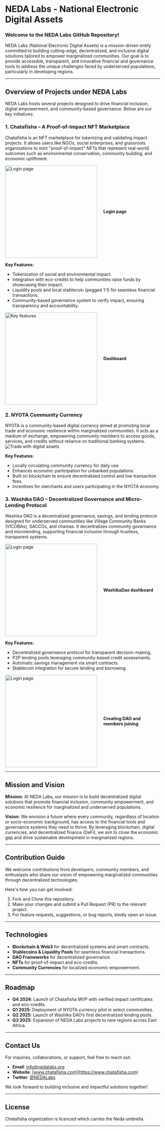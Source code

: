# NEDA Labs - National Electronic Digital Assets

### Welcome to the NEDA Labs GitHub Repository!

NEDA Labs (National Electronic Digital Assets) is a mission-driven entity committed to building cutting-edge, decentralized, and inclusive digital solutions tailored to empower marginalized communities. Our goal is to provide accessible, transparent, and innovative financial and governance tools to address the unique challenges faced by underserved populations, particularly in developing regions.

---

## **Overview of Projects under NEDA Labs**

NEDA Labs hosts several projects designed to drive financial inclusion, digital empowerment, and community-based governance. Below are our key initiatives:

### 1. **Chatafisha – A Proof-of-Impact NFT Marketplace**
Chatafisha is an NFT marketplace for tokenizing and validating impact projects. It allows users like NGOs, social enterprises, and grassroots organizations to mint "proof-of-impact" NFTs that represent real-world outcomes such as environmental conservation, community building, and economic upliftment.


<div style="display: flex; align-items: center;">
  <img src="https://github.com/chatafisha/Chatafisha/blob/main/images/neda-chata1.png" width="300" alt="Login page">
  <p style="margin-left: 20px;"><strong>Login page</strong></p>
</div>



**Key Features:**
- Tokenization of social and environmental impact.
- Integration with eco-credits to help communities raise funds by showcasing their impact.
- Liquidity pools and local stablecoin (pegged 1:1) for seamless financial transactions.
- Community-based governance system to verify impact, ensuring transparency and accountability.

<div style="display: flex; align-items: center;">
  <img src="https://github.com/chatafisha/Chatafisha/blob/main/images/neda-chata2.png" width="300" alt="Key features">
  <p style="margin-left: 20px;"><strong>Dashboard</strong></p>
</div>



### 2. **NYOTA Community Currency**
NYOTA is a community-based digital currency aimed at promoting local trade and economic resilience within marginalized communities. It acts as a medium of exchange, empowering community members to access goods, services, and credits without reliance on traditional banking systems.
![Trade with digital assets](https://github.com/user-attachments/assets/c67b28de-f178-4a00-8c52-f16bedd6df93)


**Key Features:**
- Locally circulating community currency for daily use.
- Enhances economic participation for unbanked populations.
- Built on blockchain to ensure decentralized control and low transaction fees.
- Incentives for merchants and users participating in the NYOTA economy.

### 3. **Washika DAO – Decentralized Governance and Micro-Lending Protocol**
Washika DAO is a decentralized governance, savings, and lending protocol designed for underserved communities like Village Community Banks (VICOBAs), SACCOs, and chamas. It decentralizes community governance and microlending, supporting financial inclusion through trustless, transparent systems.

<div style="display: flex; align-items: center;">
  <img src="https://github.com/chatafisha/Chatafisha/blob/main/images/neda-wadau.png" width="300" alt="Login page">
  <p style="margin-left: 20px;"><strong>WashikaDao dashboard</strong></p>
</div>

**Key Features:**
- Decentralized governance protocol for transparent decision-making.
- P2P lending pools leveraging community-based credit assessments.
- Automatic savings management via smart contracts.
- Stablecoin integration for secure lending and borrowing.

<div style="display: flex; align-items: center;">
  <img src="https://github.com/chatafisha/Chatafisha/blob/main/images/neda-wadau2.png" width="300" alt="Login page">
  <p style="margin-left: 20px;"><strong>Creating DAO and members joining</strong></p>
</div>

---

## **Mission and Vision**

**Mission:**
At NEDA Labs, our mission is to build decentralized digital solutions that promote financial inclusion, community empowerment, and economic resilience for marginalized and underserved populations.

**Vision:**
We envision a future where every community, regardless of location or socio-economic background, has access to the financial tools and governance systems they need to thrive. By leveraging blockchain, digital currencies, and decentralized finance (DeFi), we aim to close the economic gap and drive sustainable development in marginalized regions.

---

## **Contribution Guide**

We welcome contributions from developers, community members, and enthusiasts who share our vision of empowering marginalized communities through decentralized technologies.

Here's how you can get involved:
1. Fork and Clone this repository.
2. Make your changes and submit a Pull Request (PR) to the relevant project.
3. For feature requests, suggestions, or bug reports, kindly open an issue.

---

## **Technologies**
- **Blockchain & Web3** for decentralized systems and smart contracts.
- **Stablecoins & Liquidity Pools** for seamless financial transactions.
- **DAO Frameworks** for decentralized governance.
- **NFTs** for proof-of-impact and eco-credits.
- **Community Currencies** for localized economic empowerment.

---

## **Roadmap**
- **Q4 2024**: Launch of Chatafisha MVP with verified impact certificates and eco-credits.
- **Q1 2025**: Deployment of NYOTA currency pilot in select communities.
- **Q2 2025**: Launch of Washika DAO’s first decentralized lending pools.
- **Q3 2025**: Expansion of NEDA Labs projects to new regions across East Africa.

---

## **Contact Us**

For inquiries, collaborations, or support, feel free to reach out:

- **Email**: [info@nedalabs.org](mailto:info@nedalabs.org)
- **Website**: [www.chatafisha.com](https://www.chatafisha.com)
- **Twitter**: [@NEDALabs](https://twitter.com/NEDALabs)

We look forward to building inclusive and impactful solutions together!

---

## **License**

Chatafisha organization is licenced which carries the Neda umbrella.

---

